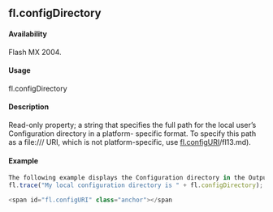 ## fl.configDirectory

#### Availability

Flash MX 2004.

#### Usage

fl.configDirectory

#### Description

Read-only property; a string that specifies the full path for the local user’s Configuration directory in a platform- specific format. To specify this path as a file:/// URI, which is not platform-specific, use [fl.configURI](#!AdobeDocs/developers-animatesdk-docs/test/flash_object_(fl)/fl13.md)/fl13.md).

#### Example

```javascript
The following example displays the Configuration directory in the Output panel:
fl.trace("My local configuration directory is " + fl.configDirectory);

<span id="fl.configURI" class="anchor"></span
```